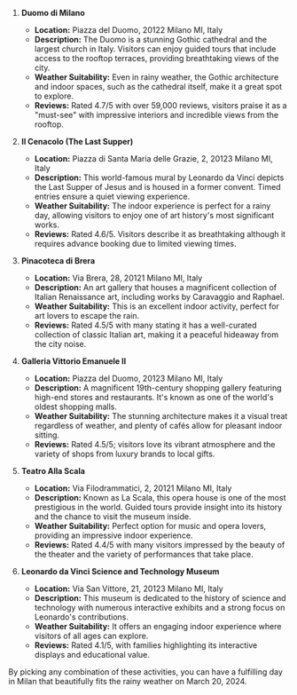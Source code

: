 1. **Duomo di Milano**
   - **Location:** Piazza del Duomo, 20122 Milano MI, Italy
   - **Description:** The Duomo is a stunning Gothic cathedral and the largest church in Italy. Visitors can enjoy guided tours that include access to the rooftop terraces, providing breathtaking views of the city.
   - **Weather Suitability:** Even in rainy weather, the Gothic architecture and indoor spaces, such as the cathedral itself, make it a great spot to explore.
   - **Reviews:** Rated 4.7/5 with over 59,000 reviews, visitors praise it as a "must-see" with impressive interiors and incredible views from the rooftop.

2. **Il Cenacolo (The Last Supper)**
   - **Location:** Piazza di Santa Maria delle Grazie, 2, 20123 Milano MI, Italy
   - **Description:** This world-famous mural by Leonardo da Vinci depicts the Last Supper of Jesus and is housed in a former convent. Timed entries ensure a quiet viewing experience.
   - **Weather Suitability:** The indoor experience is perfect for a rainy day, allowing visitors to enjoy one of art history's most significant works.
   - **Reviews:** Rated 4.6/5. Visitors describe it as breathtaking although it requires advance booking due to limited viewing times.

3. **Pinacoteca di Brera**
   - **Location:** Via Brera, 28, 20121 Milano MI, Italy
   - **Description:** An art gallery that houses a magnificent collection of Italian Renaissance art, including works by Caravaggio and Raphael.
   - **Weather Suitability:** This is an excellent indoor activity, perfect for art lovers to escape the rain.
   - **Reviews:** Rated 4.5/5 with many stating it has a well-curated collection of classic Italian art, making it a peaceful hideaway from the city noise.

4. **Galleria Vittorio Emanuele II**
   - **Location:** Piazza del Duomo, 20123 Milano MI, Italy
   - **Description:** A magnificent 19th-century shopping gallery featuring high-end stores and restaurants. It's known as one of the world's oldest shopping malls.
   - **Weather Suitability:** The stunning architecture makes it a visual treat regardless of weather, and plenty of cafés allow for pleasant indoor sitting.
   - **Reviews:** Rated 4.5/5; visitors love its vibrant atmosphere and the variety of shops from luxury brands to local gifts.

5. **Teatro Alla Scala**
   - **Location:** Via Filodrammatici, 2, 20121 Milano MI, Italy
   - **Description:** Known as La Scala, this opera house is one of the most prestigious in the world. Guided tours provide insight into its history and the chance to visit the museum inside.
   - **Weather Suitability:** Perfect option for music and opera lovers, providing an impressive indoor experience.
   - **Reviews:** Rated 4.4/5 with many visitors impressed by the beauty of the theater and the variety of performances that take place.

6. **Leonardo da Vinci Science and Technology Museum**
   - **Location:** Via San Vittore, 21, 20123 Milano MI, Italy
   - **Description:** This museum is dedicated to the history of science and technology with numerous interactive exhibits and a strong focus on Leonardo's contributions.
   - **Weather Suitability:** It offers an engaging indoor experience where visitors of all ages can explore.
   - **Reviews:** Rated 4.1/5, with families highlighting its interactive displays and educational value.

By picking any combination of these activities, you can have a fulfilling day in Milan that beautifully fits the rainy weather on March 20, 2024.
